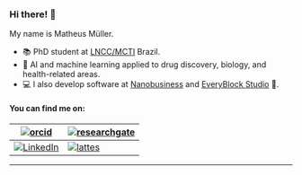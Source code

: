 ### Hi there! 👋

<!--<p >
<img src="https://i.pinimg.com/originals/2d/8a/44/2d8a44f05889b4a06bb35a0dafb7355e.gif" alt="hi" width="300" height="225">
</p>-->


My name is Matheus Müller. 

- 📚 PhD student at [LNCC/MCTI](https://www.lncc.br/) Brazil.
- 🧪 AI and machine learning applied to drug discovery, biology, and health-related areas.
- 💻 I also develop software at [Nanobusiness](https://nanobusiness.com.br/) and [EveryBlock Studio](https://everyblock.studio/) 🚀.

#### You can find me on:

| [![orcid](https://img.shields.io/badge/ORCID--_?style=social&logo=orcid)](https://orcid.org/0000-0002-0659-6365) | [![researchgate](https://img.shields.io/badge/Research_Gate-00CCBB.svg?&style=flat&logo=ResearchGate&logoColor=white)](https://www.researchgate.net/profile/Matheus_Mueller2) | 
| --- | --- |
| [![LinkedIn](https://img.shields.io/badge/LinkedIn-0077B5?style=flat&logo=linkedin&logoColor=white)](https://www.linkedin.com/in/mullerpds) | [![lattes](https://img.shields.io/badge/Lattes-CNPq-blue?style=flat)](http://lattes.cnpq.br/0364392354139129) |
---
<!--
**mpds/mpds** is a ✨ _special_ ✨ repository because its `README.md` (this file) appears on your GitHub profile.

Here are some ideas to get you started:

- 🔭 I’m currently working on ...
- 🌱 I’m currently learning ...
- 👯 I’m looking to collaborate on ...
- 🤔 I’m looking for help with ...
- 💬 Ask me about ...
- 📫 How to reach me: ...
- 😄 Pronouns: ...
- ⚡ Fun fact: ...
-->
